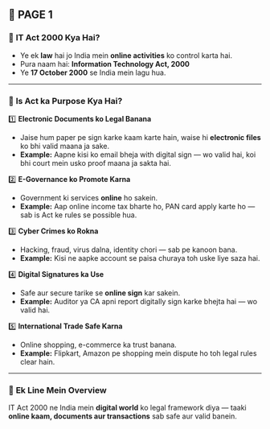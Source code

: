 ## 📄 **PAGE 1**

### 🔹 **IT Act 2000 Kya Hai?**

* Ye ek **law** hai jo India mein **online activities** ko control karta hai.
* Pura naam hai: **Information Technology Act, 2000**
* Ye **17 October 2000** se India mein lagu hua.

---

### 🔹 **Is Act ka Purpose Kya Hai?**

1️⃣ **Electronic Documents ko Legal Banana**

* Jaise hum paper pe sign karke kaam karte hain, waise hi **electronic files** ko bhi valid maana ja sake.
* **Example:** Aapne kisi ko email bheja with digital sign — wo valid hai, koi bhi court mein usko proof maana ja sakta hai.

2️⃣ **E-Governance ko Promote Karna**

* Government ki services **online** ho sakein.
* **Example:** Aap online income tax bharte ho, PAN card apply karte ho — sab is Act ke rules se possible hua.

3️⃣ **Cyber Crimes ko Rokna**

* Hacking, fraud, virus dalna, identity chori — sab pe kanoon bana.
* **Example:** Kisi ne aapke account se paisa churaya toh uske liye saza hai.

4️⃣ **Digital Signatures ka Use**

* Safe aur secure tarike se **online sign** kar sakein.
* **Example:** Auditor ya CA apni report digitally sign karke bhejta hai — wo valid hai.

5️⃣ **International Trade Safe Karna**

* Online shopping, e-commerce ka trust banana.
* **Example:** Flipkart, Amazon pe shopping mein dispute ho toh legal rules clear hain.

---

### 🔹 **Ek Line Mein Overview**

IT Act 2000 ne India mein **digital world** ko legal framework diya — taaki **online kaam, documents aur transactions** sab safe aur valid banein.